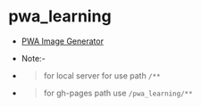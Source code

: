 # pwa_learning

- [PWA Image Generator](https://www.pwabuilder.com/imageGenerator)


- Note:-

- > for local server for use path `/**`
- > for gh-pages path use `/pwa_learning/**`